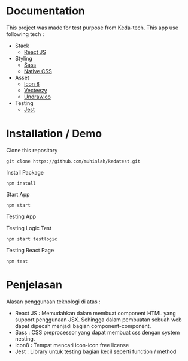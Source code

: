 
# Documentation

This project was made for test purpose from Keda-tech. 
This app use following tech :

* Stack
    * [React JS](https://reactjs.org/)
* Styling
    * [Sass](https://sass-lang.com/)
    * [Native CSS](https://developer.mozilla.org/id/docs/Web/CSS) 
* Asset
    * [Icon 8](https://icons8.com)
    * [Vecteezy](https://www.vecteezy.com/)
    * [Undraw.co](https://undraw.co/illustrations)
* Testing
    * [Jest](https://jestjs.io/)

# Installation / Demo 

Clone this repository

```git clone https://github.com/muhislah/kedatest.git```

Install Package

```npm install```

Start App

```npm start```

Testing App

Testing Logic Test

```npm start testlogic```

Testing React Page 

```npm test```

# Penjelasan

Alasan penggunaan teknologi di atas :
* React JS : Memudahkan dalam membuat component HTML yang support penggunaan JSX. Sehingga dalam pembuatan sebuah web dapat dipecah menjadi bagian component-component.
* Sass : CSS preprocessor yang dapat membuat css dengan system nesting.
* Icon8 : Tempat mencari icon-icon free license
* Jest : Library untuk testing bagian kecil seperti function / method
